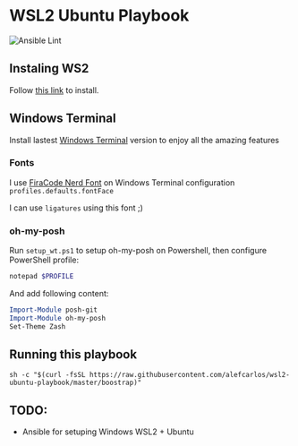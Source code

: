 # WSL2 Ubuntu Playbook

![Ansible Lint](https://github.com/alefcarlos/wsl2-ubuntu-playbook/workflows/Ansible%20Lint/badge.svg)

## Instaling WS2

Follow [this link](https://docs.microsoft.com/en-us/windows/wsl/install-win10#update-to-wsl-2) to install.

## Windows Terminal

Install lastest [Windows Terminal](https://github.com/microsoft/terminal) version to enjoy all the amazing features

### Fonts

I use [FiraCode Nerd Font](https://github.com/ryanoasis/nerd-fonts/blob/master/patched-fonts/FiraCode/Regular/complete/Fura%20Code%20Regular%20Nerd%20Font%20Complete.ttf) on  Windows Terminal configuration `profiles.defaults.fontFace`

I can use `ligatures` using this font ;)

### oh-my-posh

Run `setup_wt.ps1` to setup oh-my-posh on Powershell, then configure PowerShell profile:

```powershell
notepad $PROFILE
```

And add following content:
```powershell
Import-Module posh-git
Import-Module oh-my-posh
Set-Theme Zash
```

## Running this playbook

```
sh -c "$(curl -fsSL https://raw.githubusercontent.com/alefcarlos/wsl2-ubuntu-playbook/master/boostrap)"
```

## TODO:

- Ansible for setuping Windows WSL2 + Ubuntu
